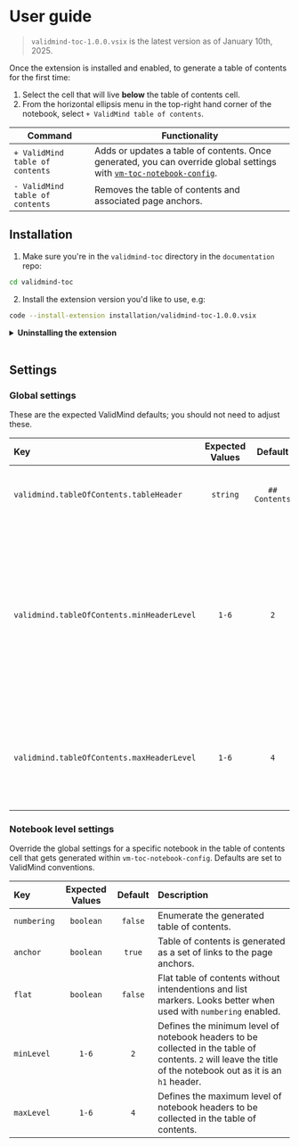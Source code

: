 # User guide

> `validmind-toc-1.0.0.vsix` is the latest version as of January 10th, 2025.

Once the extension is installed and enabled, to generate a table of contents for the first time:

1. Select the cell that will live **below** the table of contents cell.
2. From the horizontal ellipsis menu in the top-right hand corner of the notebook, select `+ ValidMind table of contents`.

| Command | Functionality | 
|---|---|
| `+ ValidMind table of contents` | Adds or updates a table of contents. Once generated, you can override global settings with [`vm-toc-notebook-config`](#notebook-level-settings). | 
| `- ValidMind table of contents` | Removes the table of contents and associated page anchors. |

## Installation

1. Make sure you're in the `validmind-toc` directory in the `documentation` repo:

```bash
cd validmind-toc
```

2. Install the extension version you'd like to use, e.g:

```bash
code --install-extension installation/validmind-toc-1.0.0.vsix
```

<details>
  <summary><b>Uninstalling the extension</b><br><br></summary>

In your VS Code terminal:

```bash
code --uninstall-extension validbeck.validmind-toc
```

Optionally, you can clear cached extension settings via the terminal:

1. Navigate to your VS Code extension directory:

```bash
cd ~/.vscode/extensions
```

2. Retrieve a list of your extension directories and note the folder name for the extension's version:

```bash
ls -d */
```

3. Remove the cached folder, e.g:

```bash
rm -rf validbeck.validmind-toc-1.0.0/
```
</details>

## Settings

### Global settings

These are the expected ValidMind defaults; you should not need to adjust these.

Key|Expected Values|Default|Description
:---|:---:|:---:|:---
`validmind.tableOfContents.tableHeader`|`string`|`## Contents`|Defines the heading for the table of contents cell.
`validmind.tableOfContents.minHeaderLevel`|`1-6`|`2`|Defines the minimum level of notebook headers to be collected in the table of contents. `2` will leave the title of the notebook out as it is an `h1` header.
`validmind.tableOfContents.maxHeaderLevel`|`1-6`|`4`|Defines the maximum level of notebook headers to be collected in the table of contents.

### Notebook level settings

Override the global settings for a specific notebook in the table of contents cell that gets generated within `vm-toc-notebook-config`. Defaults are set to ValidMind conventions.

Key|Expected Values|Default|Description
:---|:---:|:---:|:---
`numbering`|`boolean`|`false`|Enumerate the generated table of contents.
`anchor`|`boolean`|`true`|Table of contents is generated as a set of links to the page anchors.
`flat`|`boolean`|`false`|Flat table of contents without intendentions and list markers. Looks better when used with `numbering` enabled.
`minLevel`|`1-6`|`2`|Defines the minimum level of notebook headers to be collected in the table of contents. `2` will leave the title of the notebook out as it is an `h1` header.
`maxLevel`|`1-6`|`4`|Defines the maximum level of notebook headers to be collected in the table of contents.